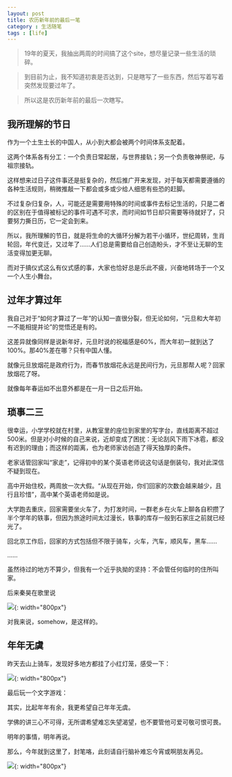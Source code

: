 ```yaml
---
layout: post
title: 农历新年前的最后一笔
category : 生活随笔
tags : [life]
---
```


>19年的夏天，我抽出两周的时间搞了这个site，想尽量记录一些生活的琐碎。

>到目前为止，我不知道初衷是否达到，只是瞎写了一些东西，然后写着写着突然发现要过年了。

>所以这是农历新年前的最后一次瞎写。

## 我所理解的节日

作为一个土生土长的中国人，从小到大都会被两个时间体系支配着。

这两个体系各有分工：一个负责日常起居，与世界接轨；另一个负责敬神祭祀，与祖宗接轨。

这样想来过日子这件事还是挺复杂的，然后推广开来发现，对于每天都需要遵循的各种生活规则，稍微推敲一下都会或多或少给人细思有些恐的赶脚。

不过复杂归复杂，人，可能还是需要用特殊的时间或事件去标记生活的，只是二者的区别在于值得被标记的事件可遇不可求，而时间如节日却只需要等待就好了，只要努力撕日历，它一定会到来。

所以，我所理解的节日，就是将生命的大循环分解为若干小循环，世纪周转，生肖轮回，年代变迁，又过年了……人们总是需要给自己创造盼头，才不至让无聊的生活变得加更无聊。

而对于搞仪式这么有仪式感的事，大家也恰好总是乐此不疲，兴奋地转场于一个又一个人生小舞台。

## 过年才算过年

我自己对于“如何才算过了一年”的认知一直很分裂，但无论如何，“元旦和大年初一不能相提并论”的觉悟还是有的。

这差异就像同样是说新年好，元旦时说的祝福感是60%，而大年初一就到达了100%。那40%差在哪？只有中国人懂。

就像元旦放烟花是政府行为，而春节放烟花永远是民间行为，元旦那帮人呢？回家放烟花了呀。

就像每年春运如不出意外都是在一月一日之后开始。

## 琐事二三

很幸运，小学学校就在村里，从教室里的座位到家里的写字台，直线距离不超过500米。但是对小时候的自己来说，近却变成了困扰：无论刮风下雨下冰雹，都没有迟到的理由；而这样的距离，也为老师家访创造了得天独厚的条件。

老家话管回家叫“家走”，记得初中的某个英语老师说这句话是倒装句，我对此深信不疑到现在。

高中开始住校，两周放一次大假。“从现在开始，你们回家的次数会越来越少，且行且珍惜”，高中某个英语老师如是说。

大学跑去重庆，回家需要坐火车了，为打发时间，一群老乡在火车上聊各自积攒了半个学年的轶事，但因为旅途时间太过漫长，轶事的库存一般到石家庄之前就已经光了。

回北京工作后，回家的方式包括但不限于骑车，火车，汽车，顺风车，黑车……

……

虽然待过的地方不算少，但我有一个近乎执拗的坚持：不会管任何临时的住所叫家。

后来秦昊在歌里说

![](   https://themeiwu.com/img/life/life20200120.jpg){: width="800px"}


对我来说，somehow，是这样的。

## 年年无虞

昨天去山上骑车，发现好多地方都挂了小红灯笼，感受一下：

![](   https://themeiwu.com/img/life/life20200121.jpg){: width="800px"}

最后玩一个文字游戏：

其实，比起年年有余，我更希望自己年年无虞。

学佛的讲三心不可得，无所谓希望难忘失望渴望，也不要管他可爱可敬可恨可畏。

明年的事情，明年再说。

那么，今年就到这里了，封笔咯，此刻请自行脑补难忘今宵或啊朋友再见。

![](   https://themeiwu.com/img/life/life20200122.jpg){: width="800px"}
